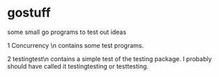 # gostuff
some small go programs to test out ideas

1 Concurrency \n
  contains some test programs.

2 testingtest\n
  contains a simple test of the testing package. I probably should have called it testingtesting or testtesting.  
